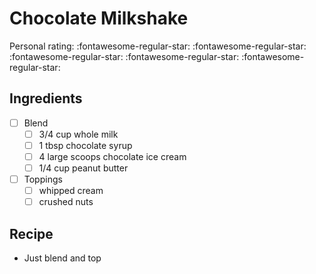 <!-- Do not modify sections with "AUTO-*". They are updated by make.py -->

# Chocolate Milkshake

<!-- rating=0; (User can specify rating on scale of 1-5) -->
<!-- AUTO-UserRating -->
Personal rating: :fontawesome-regular-star: :fontawesome-regular-star: :fontawesome-regular-star: :fontawesome-regular-star: :fontawesome-regular-star:
<!-- /AUTO-UserRating -->

<!-- TODO: Capture image for Chocolate Milkshake -->

## Ingredients

* [ ] Blend
    * [ ] 3/4 cup whole milk
    * [ ] 1 tbsp chocolate syrup
    * [ ] 4 large scoops chocolate ice cream
    * [ ] 1/4 cup peanut butter
* [ ] Toppings
    * [ ] whipped cream
    * [ ] crushed nuts

## Recipe

* Just blend and top
